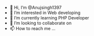 - 👋 Hi, I’m @Anujsingh1397
- 👀 I’m interested in Web developing
- 🌱 I’m currently learning PHP Developer
- 💞️ I’m looking to collaborate on 
- 📫 How to reach me ...

<!---
Anujsingh1397/Anujsingh1397 is a ✨ special ✨ repository because its `README.md` (this file) appears on your GitHub profile.
You can click the Preview link to take a look at your changes.
--->
